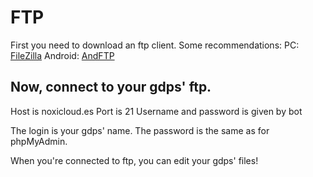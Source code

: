 # FTP
First you need to download an ftp client.
Some recommendations:
PC: [FileZilla](https://filezilla-project.org/)
Android: [AndFTP](https://play.google.com/store/apps/details?id=lysesoft.andftp)

## Now, connect to your gdps' ftp.
Host is noxicloud.es
Port is 21
Username and password is given by bot

The login is your gdps' name.
The password is the same as for phpMyAdmin.

When you're connected to ftp, you can edit your gdps' files!
